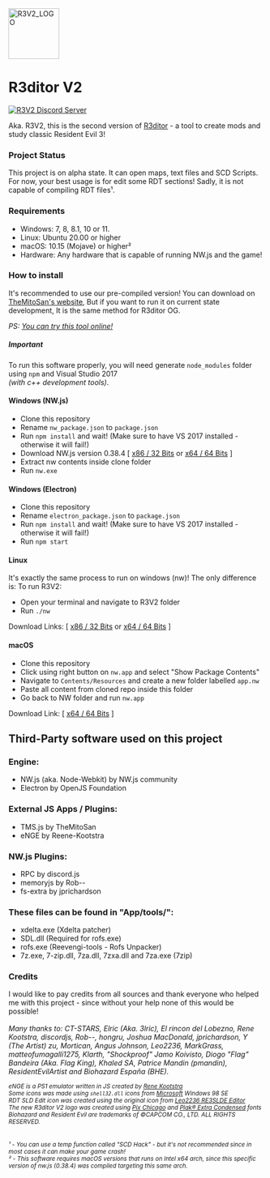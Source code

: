 <img src="https://themitosan.github.io/assets/img/R3V2.png" alt="R3V2_LOGO" title="R3ditor V2 (R3V2) Logo" width="100"/>

# R3ditor V2
[![R3V2 Discord Server](https://img.shields.io/discord/686340740904648714?label=Discord%20Users)](https://discord.gg/hfWJbZPJk2)

Aka. R3V2, this is the second version of <a href="https://github.com/themitosan/R3ditor" target="_blank">R3ditor</a> - a tool to create mods and study classic Resident Evil 3!

### Project Status
This project is on alpha state.
It can open maps, text files and SCD Scripts. For now, your best usage is for edit some RDT sections! Sadly, it is not capable of compiling RDT files¹.

### Requirements
- Windows: 7, 8, 8.1, 10 or 11.
- Linux: Ubuntu 20.00 or higher
- macOS: 10.15 (Mojave) or higher²
- Hardware: Any hardware that is capable of running NW.js and the game!


### How to install
It's recommended to use our pre-compiled version! You can download on <a href="https://themitosan.github.io/" target="_blank" title="TheMitoSan's Website - Click here to open">TheMitoSan's website</a>, But if you want to run it on current state development, It is the same method for R3ditor OG.

<i>PS: <a href="https://themitosan.github.io/R3V2" title="Click here to test R3ditor V2 in your browser!" target="_blank">You can try this tool online!</a></i>

##### Important
To run this software properly, you will need generate <code>node_modules</code> folder using <code>npm</code> and Visual Studio 2017
<br><i>(with c++ development tools)</i>.

#### Windows (NW.js)
* Clone this repository
* Rename <code>nw_package.json</code> to <code>package.json</code>
* Run <code>npm install</code> and wait! (Make sure to have VS 2017 installed - otherwise it will fail!)
* Download NW.js version 0.38.4 [ <a title="x86 Version - Click here to download" href="https://dl.nwjs.io/v0.38.4/nwjs-sdk-v0.38.4-win-ia32.zip" target="_blank">x86 / 32 Bits</a> or <a title="x64 Version - Click here to download" target="_blank" href="https://dl.nwjs.io/v0.38.4/nwjs-sdk-v0.38.4-win-x64.zip">x64 / 64 Bits</a> ]
* Extract nw contents inside clone folder
* Run <code>nw.exe</code>

#### Windows (Electron)
* Clone this repository
* Rename <code>electron_package.json</code> to <code>package.json</code>
* Run <code>npm install</code> and wait! (Make sure to have VS 2017 installed - otherwise it will fail!)
* Run <code>npm start</code>

#### Linux
It's exactly the same process to run on windows (nw)!
The only difference is: To run R3V2:

* Open your terminal and navigate to R3V2 folder
* Run <code>./nw</code>

Download Links: [ <a href="https://dl.nwjs.io/v0.38.4/nwjs-sdk-v0.38.4-linux-ia32.tar.gz" target="_blank">x86 / 32 Bits</a> or <a target="_blank" href="https://dl.nwjs.io/v0.38.4/nwjs-sdk-v0.38.4-linux-x64.tar.gz">x64 / 64 Bits</a> ]

#### macOS
* Clone this repository
* Click using right button on <code>nw.app</code> and select "Show Package Contents"
* Navigate to <code>Contents/Resources</code> and create a new folder labelled <code>app.nw</code>
* Paste all content from cloned repo inside this folder
* Go back to NW folder and run <code>nw.app</code>

Download Link: [ <a target="_blank" href="https://dl.nwjs.io/v0.38.4/nwjs-sdk-v0.38.4-osx-x64.zip">x64 / 64 Bits</a> ]

## Third-Party software used on this project

### Engine:
* NW.js (aka. Node-Webkit) by NW.js community
* Electron by OpenJS Foundation

### External JS Apps / Plugins:
* TMS.js by TheMitoSan
* eNGE by Reene-Kootstra

### NW.js Plugins:
- RPC by discord.js
- memoryjs by Rob--
- fs-extra by jprichardson

### These files can be found in "App/tools/":
- xdelta.exe (Xdelta patcher)
- SDL.dll (Required for rofs.exe)
- rofs.exe (Reevengi-tools - Rofs Unpacker)
- 7z.exe, 7-zip.dll, 7za.dll, 7zxa.dll and 7za.exe (7zip)

### Credits
<!-- Let's go wild! -->
I would like to pay credits from all sources and thank everyone who helped me with this project - since without your help none of this would be possible!<br><br>
<i>Many thanks to: CT-STARS, Elric (Aka. 3lric), El rincon del Lobezno, Rene Kootstra, discordjs, Rob--, hongru, Joshua MacDonald, jprichardson, Y (The Artist) zu, Mortican, Angus Johnson, Leo2236, MarkGrass, matteofumagalli1275, Klarth, "Shockproof" Jamo Koivisto, Diogo "Flag" Bandeira (Aka. Flag King), Khaled SA, Patrice Mandin (pmandin), ResidentEvilArtist and Biohazard España (BHE).<br>

<sup>eNGE is a PS1 emulator written in JS created by <a href="https://github.com/kootstra-rene" target="_blank">Rene Kootstra</a></sup><br>
<sup>Some icons was made using <code>shell32.dll</code> icons from <a href="https://github.com/microsoft" target="_blank">Microsoft</a> Windows 98 SE</sup><br>
<sup>RDT SLD Edit icon was created using the original icon from <a href="http://lgt.createaforum.com/tools-24/re3slde-a-tool-to-edit-sld-files/" target="_blank">Leo2236 RE3SLDE Editor</a></sup><br>
<sup>The new R3ditor V2 logo was created using <a href="https://www.dafont.com/pix-chicago.font" target="_blank">Pix Chicago</a> and <a href="https://www.fonts.com/font/linotype/plak/black-extra-condensed" target="_blank">Plak® Extra Condensed</a> fonts</sup><br>
<sup>Biohazard and Resident Evil are trademarks of ©CAPCOM CO., LTD. ALL RIGHTS RESERVED.</sup></i><br><br>

<sup><i>¹ - You can use a temp function called "SCD Hack" - but it's not recommended since in most cases it can make your game crash!</i></sup><br>
<sup><i>² - This software requires macOS versions that runs on Intel x64 arch, since this specific version of nw.js (0.38.4) was compiled targeting this same arch.</i></sup>
